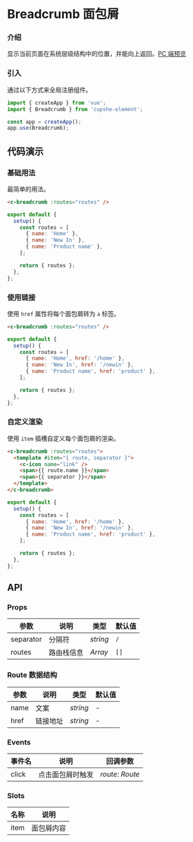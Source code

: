 # Breadcrumb 面包屑

### 介绍

显示当前页面在系统层级结构中的位置，并能向上返回。[PC 端预览](/mobile.html#/breadcrumb)

### 引入

通过以下方式来全局注册组件。

```js
import { createApp } from 'vue';
import { Breadcrumb } from 'cupshe-element';

const app = createApp();
app.use(Breadcrumb);
```

## 代码演示

### 基础用法

最简单的用法。

```html
<c-breadcrumb :routes="routes" />
```

```js
export default {
  setup() {
    const routes = [
      { name: 'Home' },
      { name: 'New In' },
      { name: 'Product name' },
    ];

    return { routes };
  },
};
```

### 使用链接

使用 `href` 属性将每个面包屑转为 `a` 标签。

```html
<c-breadcrumb :routes="routes" />
```

```js
export default {
  setup() {
    const routes = [
      { name: 'Home', href: '/home' },
      { name: 'New In', href: '/newin' },
      { name: 'Product name', href: 'product' },
    ];

    return { routes };
  },
};
```

### 自定义渲染

使用 `item` 插槽自定义每个面包屑的渲染。

```html
<c-breadcrumb :routes="routes">
  <template #item="{ route, separator }">
    <c-icon name="link" />
    <span>{{ route.name }}</span>
    <span>{{ separator }}</span>
  </template>
</c-breadcrumb>
```

```js
export default {
  setup() {
    const routes = [
      { name: 'Home', href: '/home' },
      { name: 'New In', href: '/newin' },
      { name: 'Product name', href: 'product' },
    ];

    return { routes };
  },
};
```

## API

### Props

| 参数      | 说明       | 类型           | 默认值 |
| --------- | ---------- | -------------- | ------ |
| separator | 分隔符     | _string_       | `/`    |
| routes    | 路由栈信息 | _Array<Route>_ | `[]`   |

### Route 数据结构

| 参数 | 说明     | 类型     | 默认值 |
| ---- | -------- | -------- | ------ |
| name | 文案     | _string_ | -      |
| href | 链接地址 | _string_ | -      |

### Events

| 事件名 | 说明             | 回调参数       |
| ------ | ---------------- | -------------- |
| click  | 点击面包屑时触发 | _route: Route_ |

### Slots

| 名称 | 说明       |
| ---- | ---------- |
| item | 面包屑内容 |
